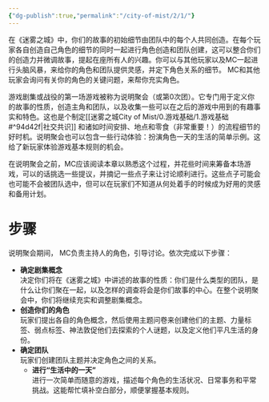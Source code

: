 ```yaml
---
{"dg-publish":true,"permalink":"/city-of-mist/2/1/"}
---
```


在《迷雾之城》中，你们的故事的初始细节由团队中的每个人共同创造。在每个玩家各自创造自己角色的细节的同时一起进行角色创造和团队创建，这可以整合你们的创造力并微调故事，提起在座所有人的兴趣。你可以与其他玩家以及MC一起进行头脑风暴，来给你的角色和团队提供灵感，并定下角色关系的细节。 MC和其他玩家会询问有关你的角色的关键问题，来帮你充实角色。  
  
游戏剧集或战役的第一场游戏被称为说明聚会（或第0次团）。它专门用于定义你的故事的性质，创造主角和团队，以及收集一些可以在之后的游戏中用到的有趣事实和特色。这也是个制定[[迷雾之城City of Mist/0.游戏基础/1.游戏基础#^94d42f\|社交共识]] 和诸如时间安排、地点和零食（非常重要！）的流程细节的好时机。说明聚会也可以包含一些行动体验：扮演角色一天的生活的简单示例。这给了新玩家体验游戏基本规则的机会。  
  
在说明聚会之前，MC应该阅读本章以熟悉这个过程，并花些时间来筹备本场游戏，可以的话挑选一些提议，并摘记一些点子来让讨论顺利进行。这些点子可能会也可能不会被团队选中，但可以在玩家们不知道从何处着手的时候成为好用的灵感和备用计划。  

# 步骤  
  
说明聚会期间， MC负责主持人的角色，引导讨论。依次完成以下步骤：  
  
- **确定剧集概念**  
	 决定你们将在《迷雾之城》中讲述的故事的性质：你们是什么类型的团队，是什么让你们聚在一起，以及怎样的调查将会是你们故事的中心。在整个说明聚会中，你们将继续充实和调整剧集概念。  
- **创造你们的角色**  
	 玩家们提出各自的角色概念，然后使用主题问卷来创建他们的主题、力量标签、弱点标签、神法敦促他们去探索的个人谜题，以及定义他们平凡生活的身份。  
- **确定团队**  
	 玩家们创建团队主题并决定角色之间的关系。  
  - **进行“生活中的一天”**  
	   进行一次简单而随意的游戏，描述每个角色的生活状况、日常事务和平常挑战。这能帮忙填补空白部分，顺便掌握基本规则。  
